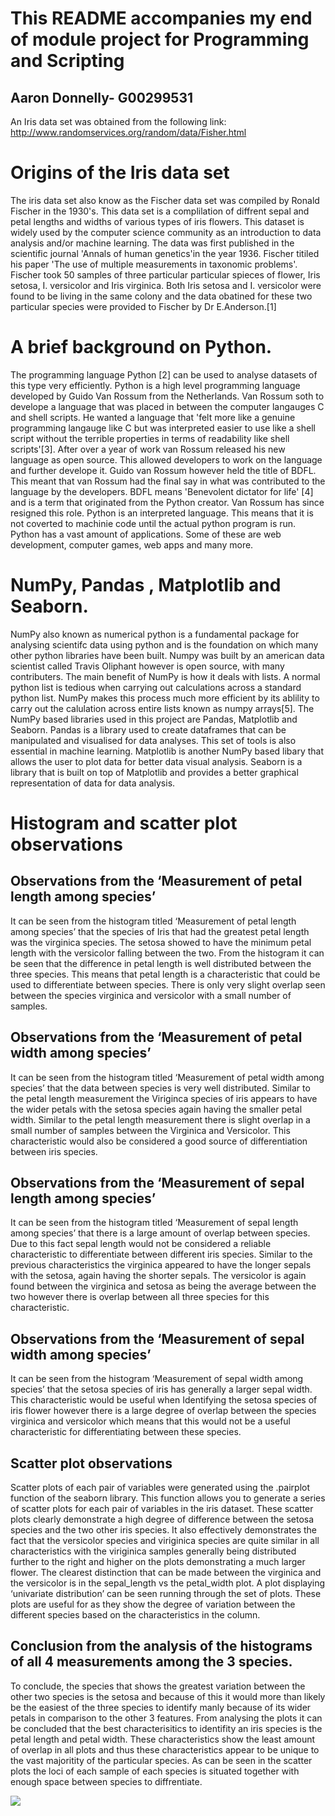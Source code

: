 # This README accompanies my end of module project for Programming and Scripting
## Aaron Donnelly- G00299531
An Iris data set was obtained from the following link: http://www.randomservices.org/random/data/Fisher.html

# Origins of the Iris data set
The iris data set also know as the Fischer data set was compiled by Ronald Fischer in the 1930's. This data set is a complilation of diffrent sepal and petal lengths and widths of various types of iris flowers. This dataset is widely used by the computer science community as an introduction to data analysis and/or machine learning. The data was first published in the scientific journal 'Annals of human genetics'in the year 1936. Fischer titiled his paper 'The use of multiple measurements in taxonomic problems'. Fischer took 50 samples of three particular particular spieces of flower, Iris setosa, I. versicolor and Iris virginica. Both Iris setosa and I. versicolor were found to be living in the same colony and the data obatined for these two particular species were provided to Fischer by Dr E.Anderson.[1]

# A brief background on Python.
The programming language Python [2] can be used to analyse datasets of this type very efficiently. Python is a high level programming language developed by Guido Van Rossum from the Netherlands. Van Rossum soth to develope a language that was placed in between the computer langauges C and shell scripts. He wanted a language that 'felt more like a genuine programming langauge like C but was interpreted easier to use like a shell script without the terrible properties in terms of readability like shell scripts'[3]. After over a year of work van Rossum released his new language as open source. This allowed developers to work on the language and further develope it. Guido van Rossum however held the title of BDFL. This meant that van Rossum had the final say in what was contributed to the language by the developers. BDFL means 'Benevolent dictator for life' [4] and is a term that originated from the Python creator. Van Rossum has since resigned this role. Python is an interpreted language. This means that it is not coverted to machinie code until the actual python program is run. Python has a vast amount of applications. Some of these are web development, computer games, web apps and many more.

# NumPy, Pandas , Matplotlib and Seaborn.
NumPy also known as numerical python is a fundamental package for analysing scientifc data using python and is the foundation on which many other python libraries have been built. Numpy was built by an american data scientist called Travis Oliphant however is open source, with many contributers. The main benefit of NumPy is how it deals with lists. A normal python list is tedious when carrying out calculations across a standard python list. NumPy makes this process much more efficient by its ablility to carry out the calulation across entire lists known as numpy arrays[5]. The NumPy based libraries used in this project are Pandas, Matplotlib and Seaborn. Pandas is a library used to create dataframes that can be manipulated and visualised for data analyses. This set of tools is also essential in machine learning. Matplotlib is another NumPy based libary that allows the user to plot data for better data visual analysis. Seaborn is a library that is built on top of Matplotlib and provides a better graphical representation of data for data analysis. 

# Histogram and scatter plot observations

## Observations from the ‘Measurement of petal length among species’
It can be seen from the histogram titled ‘Measurement of petal length among species’ that the species of Iris that had the greatest petal length was the virginica species. The setosa showed to have the minimum petal length with the versicolor falling between the two. From the histogram it can be seen that the difference in petal length is well distributed between the three species. This means that petal length is a characteristic that could be used to differentiate between species. There is only very slight overlap seen between the species virginica and versicolor with a small number of samples.

## Observations from the ‘Measurement of petal width among species’
It can be seen from the histogram titled ‘Measurement of petal width among species’ that the data between species is very well distributed. Similar to the petal length measurement the Viriginca species of iris appears to have the wider petals with the setosa species again having the smaller petal width. Similar to the petal length measurement there is slight overlap in a small number of samples between the Virginica and Versicolor. This characteristic would also be considered a good source of differentiation between iris species. 

## Observations from the ‘Measurement of sepal length among species’
It can be seen from the histogram titled ‘Measurement of sepal length among species’ that there is a large amount of overlap between species. Due to this fact sepal length would not be considered a reliable characteristic to differentiate between different iris species. Similar to the previous characteristics the virginica appeared to have the longer sepals with the setosa, again having the shorter sepals. The versicolor is again found between the virginica and setosa as being the average between the two however there is overlap between all three species for this characteristic.

## Observations from the ‘Measurement of sepal width among species’
It can be seen from the histogram ‘Measurement of sepal width among species’ that the setosa species of iris has generally a larger sepal width. This characteristic would be useful when Identifying the setosa species of iris flower however there is a large degree of overlap between the species virginica and versicolor which means that this would not be a useful characteristic for differentiating between these species.



## Scatter plot observations
Scatter plots of each pair of variables were generated using the .pairplot function of the seaborn library. This function allows you to generate a series of scatter plots for each pair of variables in the iris dataset.  These scatter plots clearly demonstrate a high degree of difference between the setosa species and the two other iris species. It also effectively demonstrates the fact that the versicolor species and viriginica species are quite similar in all characteristics with the viriginica samples generally being distributed further to the right and higher on the plots demonstrating a much larger flower. The clearest distinction that can be made between the virginica and the versicolor is in the sepal_length vs the petal_width plot. A plot displaying ‘univariate distribution’ can be seen running through the set of plots. These plots are useful for as they show the degree of variation between the different species based on the characteristics in the column.

## Conclusion from the analysis of the histograms of all 4 measurements among the 3 species.
To conclude, the species that shows the greatest variation between the other two species is the setosa and because of this it would more than likely be the easiest of the three species to identify manly because of its wider petals in comparison to the other 3 features. From analysing the plots it can be concluded that the best characterisitics to identifity an iris species is the petal length and petal width. These characteristics show the least amount of overlap in all plots and thus these characteristics appear to be unique to the vast majoritity of the particular species. As can be seen in the scatter plots the loci of each sample of each species is situated together with enough space between species to diffrentiate.



![](images/Images/IRIS_SETOSA.png)